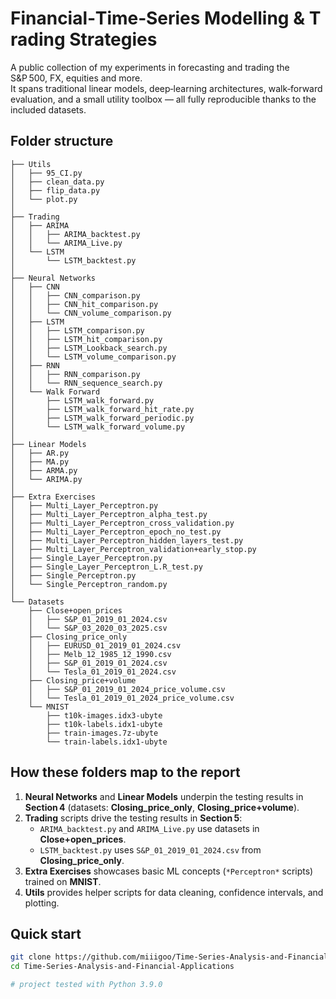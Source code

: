 # Financial‑Time‑Series Modelling & Trading Strategies

A public collection of my experiments in forecasting and trading the S&P 500, FX, equities and more.  
It spans traditional linear models, deep‑learning architectures, walk‑forward evaluation, and a small utility toolbox — all fully reproducible thanks to the included datasets.

## Folder structure

```text
├── Utils
│   ├── 95_CI.py
│   ├── clean_data.py
│   ├── flip_data.py
│   └── plot.py
│
├── Trading
│   ├── ARIMA
│   │   ├── ARIMA_backtest.py
│   │   └── ARIMA_Live.py
│   └── LSTM
│       └── LSTM_backtest.py
│
├── Neural Networks
│   ├── CNN
│   │   ├── CNN_comparison.py
│   │   ├── CNN_hit_comparison.py
│   │   └── CNN_volume_comparison.py
│   ├── LSTM
│   │   ├── LSTM_comparison.py
│   │   ├── LSTM_hit_comparison.py
│   │   ├── LSTM_Lookback_search.py
│   │   └── LSTM_volume_comparison.py
│   ├── RNN
│   │   ├── RNN_comparison.py
│   │   └── RNN_sequence_search.py
│   └── Walk Forward
│       ├── LSTM_walk_forward.py
│       ├── LSTM_walk_forward_hit_rate.py
│       ├── LSTM_walk_forward_periodic.py
│       └── LSTM_walk_forward_volume.py
│
├── Linear Models
│   ├── AR.py
│   ├── MA.py
│   ├── ARMA.py
│   └── ARIMA.py
│
├── Extra Exercises
│   ├── Multi_Layer_Perceptron.py
│   ├── Multi_Layer_Perceptron_alpha_test.py
│   ├── Multi_Layer_Perceptron_cross_validation.py
│   ├── Multi_Layer_Perceptron_epoch_no_test.py
│   ├── Multi_Layer_Perceptron_hidden_layers_test.py
│   ├── Multi_Layer_Perceptron_validation+early_stop.py
│   ├── Single_Layer_Perceptron.py
│   ├── Single_Layer_Perceptron_L.R_test.py
│   ├── Single_Perceptron.py
│   └── Single_Perceptron_random.py
│
└── Datasets
    ├── Close+open_prices
    │   ├── S&P_01_2019_01_2024.csv
    │   └── S&P_03_2020_03_2025.csv
    ├── Closing_price_only
    │   ├── EURUSD_01_2019_01_2024.csv
    │   ├── Melb_12_1985_12_1990.csv
    │   ├── S&P_01_2019_01_2024.csv
    │   └── Tesla_01_2019_01_2024.csv
    ├── Closing_price+volume
    │   ├── S&P_01_2019_01_2024_price_volume.csv
    │   └── Tesla_01_2019_01_2024_price_volume.csv
    └── MNIST
        ├── t10k-images.idx3‑ubyte
        ├── t10k-labels.idx1‑ubyte
        ├── train-images.7z‑ubyte
        └── train-labels.idx1‑ubyte
```
## How these folders map to the report

1. **Neural Networks** and **Linear Models** underpin the testing results in **Section 4** (datasets: **Closing_price_only**, **Closing_price+volume**).  
2. **Trading** scripts drive the testing results in **Section 5**:  
   * `ARIMA_backtest.py` and `ARIMA_Live.py` use datasets in **Close+open_prices**.  
   * `LSTM_backtest.py` uses `S&P_01_2019_01_2024.csv` from **Closing_price_only**.  
3. **Extra Exercises** showcases basic ML concepts (`*Perceptron*` scripts) trained on **MNIST**.  
4. **Utils** provides helper scripts for data cleaning, confidence intervals, and plotting.

## Quick start

```bash
git clone https://github.com/miiigoo/Time-Series-Analysis-and-Financial-Applications.git
cd Time-Series-Analysis-and-Financial-Applications

# project tested with Python 3.9.0
